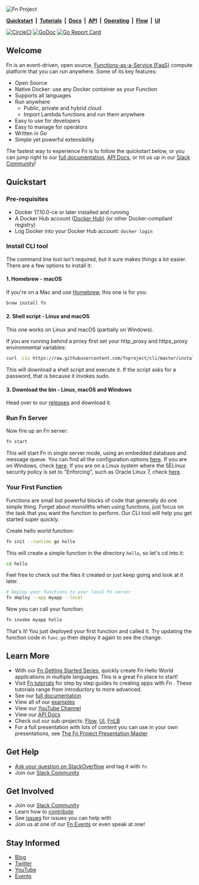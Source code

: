 ![Fn Project](http://fnproject.io/images/fn-300x125.png)

**[Quickstart](https://github.com/fnproject/fn#quickstart)&nbsp; | &nbsp;[Tutorials](https://fnproject.io/tutorials)&nbsp; |  &nbsp;[Docs](https://github.com/fnproject/fn/blob/master/docs/README.md)&nbsp; | &nbsp;[API](http://petstore.swagger.io/?url=https://raw.githubusercontent.com/fnproject/fn/master/docs/swagger.yml)&nbsp; | &nbsp;[Operating](https://github.com/fnproject/fn/blob/master/docs/README.md#for-operators)&nbsp; | &nbsp;[Flow](https://github.com/fnproject/flow)&nbsp; | &nbsp;[UI](https://github.com/fnproject/ui)**

[![CircleCI](https://circleci.com/gh/fnproject/fn.svg?style=svg&circle-token=6a62ac329bc5b68b484157fbe88df7612ffd9ea0)](https://circleci.com/gh/fnproject/fn) [![GoDoc](https://godoc.org/github.com/fnproject/fn?status.svg)](https://godoc.org/github.com/fnproject/fn)
[![Go Report Card](https://goreportcard.com/badge/github.com/fnproject/fn)](https://goreportcard.com/report/github.com/fnproject/fn)

## Welcome
Fn is an event-driven, open source, [Functions-as-a-Service (FaaS)](docs/serverless.md) compute platform that you can run anywhere. Some of its key features:

* Open Source
* Native Docker: use any Docker container as your Function
* Supports all languages
* Run anywhere
  * Public, private and hybrid cloud
  * Import Lambda functions and run them anywhere
* Easy to use for developers
* Easy to manage for operators
* Written in Go
* Simple yet powerful extensibility

The fastest way to experience Fn is to follow the quickstart below, or you can jump right to our [full documentation](docs/README.md), [API Docs](http://petstore.swagger.io/?url=https://raw.githubusercontent.com/fnproject/fn/master/docs/swagger.yml), or hit us up in our [Slack Community](http://slack.fnproject.io)!


## Quickstart

### Pre-requisites

* Docker 17.10.0-ce or later installed and running
* A Docker Hub account ([Docker Hub](https://hub.docker.com/)) (or other Docker-compliant registry)
* Log Docker into your Docker Hub account: `docker login`

### Install CLI tool

The command line tool isn't required, but it sure makes things a lot easier. There are a few options to install it:

#### 1. Homebrew - macOS

If you're on a Mac and use [Homebrew](https://brew.sh/), this one is for you:

```sh
brew install fn
```

#### 2. Shell script - Linux and macOS

This one works on Linux and macOS (partially on Windows).

If you are running behind a proxy first set your http_proxy and https_proxy environmental variables:

```sh
curl -LSs https://raw.githubusercontent.com/fnproject/cli/master/install | sh
```

This will download a shell script and execute it. If the script asks for a password, that is because it invokes sudo.


#### 3. Download the bin - Linux, macOS and Windows

Head over to our [releases](https://github.com/fnproject/cli/releases) and download it.

### Run Fn Server

Now fire up an Fn server:

```sh
fn start
```

This will start Fn in single server mode, using an embedded database and message queue. You can find all the
configuration options [here](docs/operating/options.md). If you are on Windows, check [here](docs/operating/windows.md).
If you are on a Linux system where the SELinux security policy is set to "Enforcing", such as Oracle Linux 7, check
[here](docs/operating/selinux.md).

### Your First Function

Functions are small but powerful blocks of code that generally do one simple thing. Forget about monoliths when using functions, just focus on the task that you want the function to perform. Our CLI tool will help you get started super quickly.

Create hello world function:

```sh
fn init --runtime go hello
```

This will create a simple function in the directory `hello`, so let's cd into it:

```sh
cd hello
```

Feel free to check out the files it created or just keep going and look at it later.

```sh
# Deploy your functions to your local Fn server
fn deploy --app myapp --local
```

Now you can call your function:

```sh
fn invoke myapp hello
```

That's it! You just deployed your first function and called it. Try updating the function code in `func.go` then deploy it again to see the change.

## Learn More

* With our [Fn Getting Started Series](examples/tutorial/), quickly create Fn Hello World applications in multiple languages. This is a great Fn place to start!
* Visit [Fn tutorials](http://fnproject.io/tutorials) for step by step guides to creating apps with Fn . These tutorials range from introductory to more advanced.
* See our [full documentation](docs/README.md)
* View all of our [examples](/examples)
* View our [YouTube Channel](https://www.youtube.com/channel/UCo3fJqEGRx9PW_ODXk3b1nw)
* View our [API Docs](http://petstore.swagger.io/?url=https://raw.githubusercontent.com/fnproject/fn/master/docs/swagger.yml)
* Check out our sub-projects: [Flow](https://github.com/fnproject/flow), [UI](https://github.com/fnproject/ui), [FnLB](https://github.com/fnproject/lb)
* For a full presentation with lots of content you can use in your own presentations, see [The Fn Project Presentation Master](http://deck.fnproject.io)


## Get Help

* [Ask your question on StackOverflow](https://stackoverflow.com/questions/tagged/fn) and tag it with `fn`
* Join our [Slack Community](https://join.slack.com/t/fnproject/shared_invite/MjIwNzc5MTE4ODg3LTE1MDE0NTUyNTktYThmYmRjZDUwOQ)

## Get Involved

* Join our [Slack Community](http://slack.fnproject.io)
* Learn how to [contribute](CONTRIBUTING.md)
* See [issues](https://github.com/fnproject/fn/issues) for issues you can help with
* Join us at one of our [Fn Events](http://events.fnproject.io) or even speak at one!

## Stay Informed

* [Blog](https://medium.com/fnproject)
* [Twitter](https://twitter.com/fnproj)
* [YouTube](https://www.youtube.com/channel/UCo3fJqEGRx9PW_ODXk3b1nw)
* [Events](http://events.fnproject.io)
